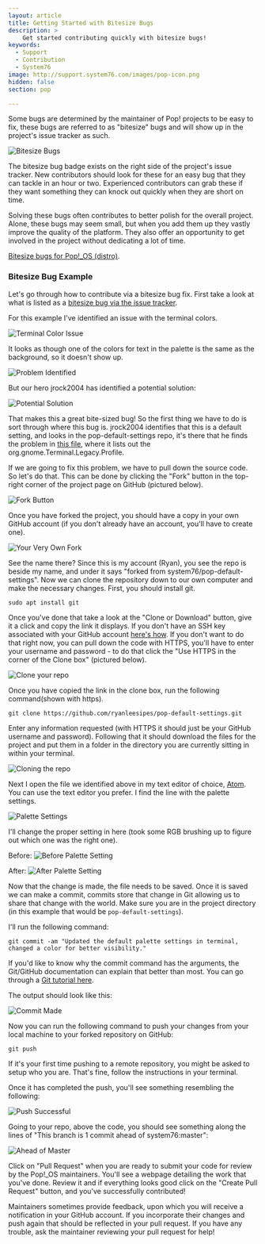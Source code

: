 ```yaml
---
layout: article
title: Getting Started with Bitesize Bugs
description: >
    Get started contributing quickly with bitesize bugs!
keywords:
  - Support
  - Contribution
  - System76
image: http://support.system76.com/images/pop-icon.png
hidden: false
section: pop

---
```


Some bugs are determined by the maintainer of Pop\! projects to be easy to fix, these bugs are referred to as "bitesize" bugs and will show up in the project's issue tracker as such.

![Bitesize Bugs](/images/bite-sized-bugs/bsb-github-screenshot.png)

The bitesize bug badge exists on the right side of the project's issue tracker. New contributors should look for these for an easy bug that they can tackle in an hour or two. Experienced contributors can grab these if they want something they can knock out quickly when they are short on time.

Solving these bugs often contributes to better polish for the overall project. Alone, these bugs may seem small, but when you add them up they vastly improve the quality of the platform. They also offer an opportunity to get involved in the project without dedicating a lot of time.

[Bitesize bugs for Pop\!\_OS (distro)](https://github.com/pop-os/pop/labels/bite-sized).

### Bitesize Bug Example

Let's go through how to contribute via a bitesize bug fix. First take a look at what is listed as a [bitesize bug via the issue tracker](https://github.com/pop-os/pop/labels/bite-sized).

For this example I've identified an issue with the terminal colors.

![Terminal Color Issue](/images/bite-sized-bugs/terminal-color-issue.png)

It looks as though one of the colors for text in the palette is the same as the background, so it doesn't show up.

![Problem Identified](/images/bite-sized-bugs/the-problem.png)

But our hero jrock2004 has identified a potential solution:

![Potential Solution](/images/bite-sized-bugs/the-solution.png)

That makes this a great bite-sized bug! So the first thing we have to do is sort through where this bug is. jrock2004 identifies that this is a default setting, and looks in the pop-default-settings repo, it's there that he finds the problem in [this file](https://github.com/system76/pop-default-settings/blob/master/debian/pop-default-settings.gsettings-override), where it lists out the org.gnome.Terminal.Legacy.Profile.

If we are going to fix this problem, we have to pull down the source code. So let's do that. This can be done by clicking the "Fork" button in the top-right corner of the project page on GitHub (pictured below).

![Fork Button](/images/bite-sized-bugs/fork-me.png)

Once you have forked the project, you should have a copy in your own GitHub account (if you don't already have an account, you'll have to create one).

![Your Very Own Fork](/images/bite-sized-bugs/my-very-own-fork.png)

See the name there? Since this is my account (Ryan), you see the repo is beside my name, and under it says "forked from system76/pop-default-settings". Now we can clone the repository down to our own computer and make the necessary changes. First, you should install git.

`sudo apt install git`

Once you've done that take a look at the "Clone or Download" button, give it a click and copy the link it displays. If you don't have an SSH key associated with your GitHub account [here's how](https://help.github.com/articles/connecting-to-github-with-ssh/). If you don't want to do that right now, you can pull down the code with HTTPS, you'll have to enter your username and password - to do that click the "Use HTTPS in the corner of the Clone box" (pictured below).

![Clone your repo](/images/bite-sized-bugs/clone-me.png)

Once you have copied the link in the clone box, run the following command(shown with https).

`git clone https://github.com/ryanleesipes/pop-default-settings.git`

Enter any information requested (with HTTPS it should just be your GitHub username and password). Following that it should download the files for the project and put them in a folder in the directory you are currently sitting in within your terminal.

![Cloning the repo](/images/bite-sized-bugs/git-clone.png)

Next I open the file we identified above in my text editor of choice, [Atom](https://atom.io/). You can use the text editor you prefer. I find the line with the palette settings.

![Palette Settings](/images/bite-sized-bugs/palette-line.png)

I'll change the proper setting in here (took some RGB brushing up to figure out which one was the right one).

Before:
![Before Palette Setting](/images/bite-sized-bugs/before.png)

After:
![After Palette Setting](/images/bite-sized-bugs/after.png)

Now that the change is made, the file needs to be saved. Once it is saved we can make a commit, commits store that change in Git allowing us to share that change with the world. Make sure you are in the project directory (in this example that would be `pop-default-settings`).

I'll run the following command:

`git commit -am "Updated the default palette settings in terminal, changed a color for better visibility."`

If you'd like to know why the commit command has the arguments, the Git/GitHub documentation can explain that better than most. You can go through a [Git tutorial here](https://try.github.io/levels/1/challenges/1).

The output should look like this:

![Commit Made](/images/bite-sized-bugs/commit-sent.png)

Now you can run the following command to push your changes from your local machine to your forked repository on GitHub:

`git push`

If it's your first time pushing to a remote repository, you might be asked to setup who you are. That's fine, follow the instructions in your terminal.

Once it has completed the push, you'll see something resembling the following:

![Push Successful](/images/bite-sized-bugs/push-successful.png)

Going to your repo, above the code, you should see something along the lines of "This branch is 1 commit ahead of system76:master":

![Ahead of Master](/images/bite-sized-bugs/branch-ahead.png)

Click on "Pull Request" when you are ready to submit your code for review by the Pop\!\_OS maintainers. You'll see a webpage detailing the work that you've done. Review it and if everything looks good click on the "Create Pull Request" button, and you've successfully contributed!

Maintainers sometimes provide feedback, upon which you will receive a notification in your GitHub account. If you incorporate their changes and push again that should be reflected in your pull request. If you have any trouble, ask the maintainer reviewing your pull request for help!
